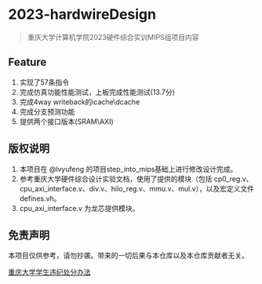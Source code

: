 # 2023-hardwireDesign
> 重庆大学计算机学院2023硬件综合实训MIPS组项目内容
## Feature
1. 实现了57条指令
2. 完成仿真功能性能测试，上板完成性能测试(13.7分)
3. 完成4way writeback的icache\dcache
4. 完成分支预测功能
5. 提供两个接口版本(SRAM\AXI)

## 版权说明
1. 本项目在 @lvyufeng 的项目step_into_mips基础上进行修改设计完成。
2. 参考重庆大学硬件综合设计实验文档，使用了提供的模块（包括 cp0_reg.v、cpu_axi_interface.v、div.v、hilo_reg.v、mmu.v、mul.v），以及宏定义文件 defines.vh。
3. cpu_axi_interface.v 为龙芯提供模块。

## 免责声明
本项目仅供参考，请勿抄袭。带来的一切后果与本仓库以及本仓库贡献者无关。


[重庆大学学生违纪处分办法](http://jwc.cqu.edu.cn/info/1077/3426.htm)
